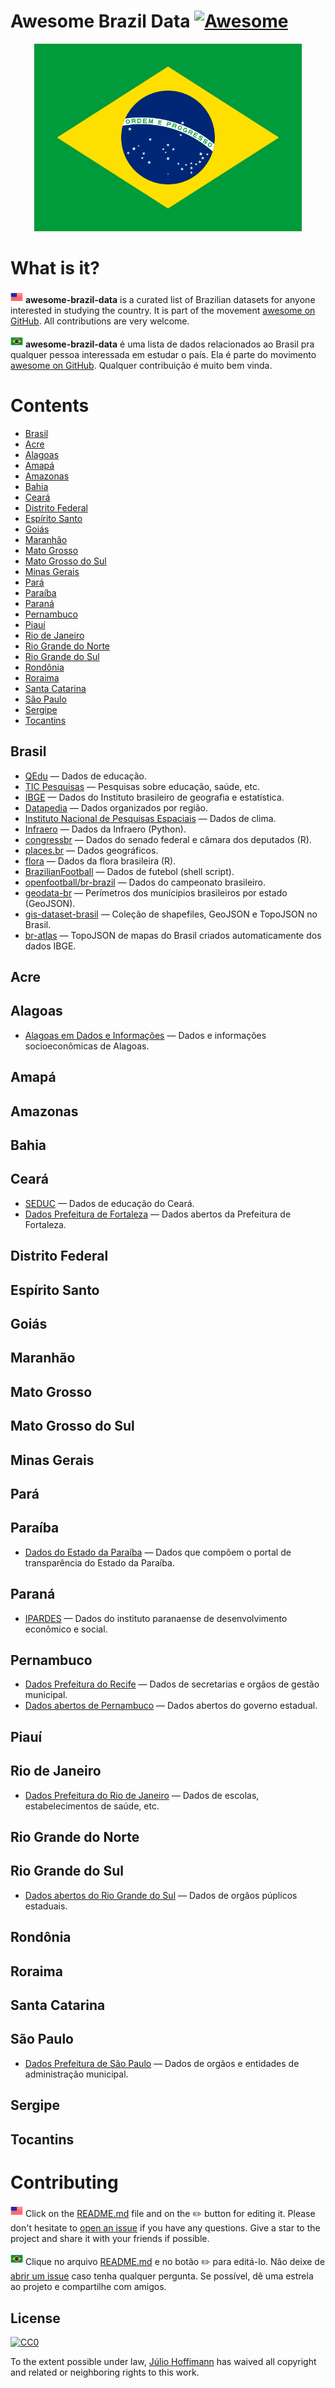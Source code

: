 # Awesome Brazil Data [![Awesome](https://cdn.rawgit.com/sindresorhus/awesome/d7305f38d29fed78fa85652e3a63e154dd8e8829/media/badge.svg)](https://github.com/sindresorhus/awesome)

<p align="center">
<img src="images/brazil-flag.png" height=300>
</p>

# What is it?

<img src="images/us-icon.png" height=20> **awesome-brazil-data** is a curated list of Brazilian datasets for anyone interested in studying the country. It is part of the movement [awesome on GitHub](https://github.com/sindresorhus/awesome). All contributions are very welcome.

<img src="images/brazil-icon.png" height=20> **awesome-brazil-data** é uma lista de dados relacionados ao Brasil pra qualquer pessoa interessada em estudar o país. Ela é parte do movimento [awesome on GitHub](https://github.com/sindresorhus/awesome). Qualquer contribuição é muito bem vinda.

# Contents

- [Brasil](#brasil)
- [Acre](#acre)
- [Alagoas](#alagoas)
- [Amapá](#amapá)
- [Amazonas](#amazonas)
- [Bahia](#bahia)
- [Ceará](#ceará)
- [Distrito Federal](#distrito-federal)
- [Espírito Santo](#espírito-santo)
- [Goiás](#goiás)
- [Maranhão](#maranhão)
- [Mato Grosso](#mato-grosso)
- [Mato Grosso do Sul](#mato-grosso-do-sul)
- [Minas Gerais](#minas-gerais)
- [Pará](#pará)
- [Paraíba](#paraíba)
- [Paraná](#paraná)
- [Pernambuco](#pernambuco)
- [Piauí](#piauí)
- [Rio de Janeiro](#rio-de-janeiro)
- [Rio Grande do Norte](#rio-grande-do-norte)
- [Rio Grande do Sul](#rio-grande-do-sul)
- [Rondônia](#rondônia)
- [Roraima](#roraima)
- [Santa Catarina](#santa-catarina)
- [São Paulo](#são-paulo)
- [Sergipe](#sergipe)
- [Tocantins](#tocantins)

## Brasil

- [QEdu](http://www.qedu.org.br) &mdash; Dados de educação.
- [TIC Pesquisas](http://cetic.br/pesquisas) &mdash; Pesquisas sobre educação, saúde, etc.
- [IBGE](http://www.ibge.gov.br) &mdash; Dados do Instituto brasileiro de geografia e estatística.
- [Datapedia](http://www.datapedia.info) &mdash; Dados organizados por região.
- [Instituto Nacional de Pesquisas Espaciais](http://sinda.crn2.inpe.br/PCD/SITE/novo/site) &mdash; Dados de clima.
- [Infraero](https://github.com/ehrhardt/Infraero) &mdash; Dados da Infraero (Python).
- [congressbr](https://github.com/RobertMyles/congressbr) &mdash; Dados do senado federal e câmara dos deputados (R).
- [places.br](https://github.com/paulofreitas/places.br) &mdash; Dados geográficos.
- [flora](https://github.com/gustavobio/flora) &mdash; Dados da flora brasileira (R).
- [BrazilianFootball](https://github.com/DiSiqueira/BrazilianFootball) &mdash; Dados de futebol (shell script).
- [openfootball/br-brazil](https://github.com/openfootball/br-brazil) &mdash; Dados do campeonato brasileiro.
- [geodata-br](https://github.com/tbrugz/geodata-br) &mdash; Perímetros dos munícipios brasileiros por estado (GeoJSON).
- [gis-dataset-brasil](https://github.com/fititnt/gis-dataset-brasil) &mdash; Coleção de shapefiles, GeoJSON e TopoJSON no Brasil.
- [br-atlas](https://github.com/carolinabigonha/br-atlas) &mdash; TopoJSON de mapas do Brasil criados automaticamente dos dados IBGE.

## Acre

## Alagoas

- [Alagoas em Dados e Informações](http://dados.al.gov.br) &mdash; Dados e informações socioeconômicas de Alagoas.

## Amapá

## Amazonas

## Bahia

## Ceará

- [SEDUC](http://dados.seduc.ce.gov.br) &mdash; Dados de educação do Ceará.
- [Dados Prefeitura de Fortaleza](http://dados.fortaleza.ce.gov.br) &mdash; Dados abertos da Prefeitura de Fortaleza.

## Distrito Federal

## Espírito Santo

## Goiás

## Maranhão

## Mato Grosso

## Mato Grosso do Sul

## Minas Gerais

## Pará

## Paraíba

- [Dados do Estado da Paraíba](http://dados.pb.gov.br) &mdash; Dados que compõem o portal de transparência do Estado da Paraíba.

## Paraná

- [IPARDES](http://www.ipardes.gov.br) &mdash; Dados do instituto paranaense de desenvolvimento econômico e social.

## Pernambuco

- [Dados Prefeitura do Recife](http://dados.recife.pe.gov.br) &mdash; Dados de secretarias e orgãos de gestão municipal.
- [Dados abertos de Pernambuco](www.dadosabertos.pe.gov.br) &mdash; Dados abertos do governo estadual.

## Piauí

## Rio de Janeiro

- [Dados Prefeitura do Rio de Janeiro](http://data.rio) &mdash; Dados de escolas, estabelecimentos de saúde, etc.

## Rio Grande do Norte

## Rio Grande do Sul

- [Dados abertos do Rio Grande do Sul](http://dados.rs.gov.br) &mdash; Dados de orgãos púplicos estaduais.

## Rondônia

## Roraima

## Santa Catarina

## São Paulo

- [Dados Prefeitura de São Paulo](http://dados.prefeitura.sp.gov.br) &mdash; Dados de orgãos e entidades de administração municipal.

## Sergipe

## Tocantins

# Contributing

<img src="images/us-icon.png" height=20> Click on the [README.md](README.md) file and on the :pencil2: button for editing it. Please don't hesitate to [open an issue](https://github.com/juliohm/awesome-brazil-data/issues) if you have any questions. Give a star to the project and share it with your friends if possible.

<img src="images/brazil-icon.png" height=20> Clique no arquivo [README.md](README.md) e no botão :pencil2: para editá-lo. Não deixe de [abrir um issue](https://github.com/juliohm/awesome-brazil-data/issues) caso tenha qualquer pergunta. Se possível, dê uma estrela ao projeto e compartilhe com amigos.

## License

[![CC0](http://mirrors.creativecommons.org/presskit/buttons/88x31/svg/cc-zero.svg)](https://creativecommons.org/publicdomain/zero/1.0/)

To the extent possible under law, [Júlio Hoffimann](https://juliohm.github.io) has waived all copyright and related or neighboring rights to this work.
